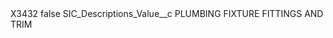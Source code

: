 <?xml version="1.0" encoding="UTF-8"?>
<CustomMetadata xmlns="http://soap.sforce.com/2006/04/metadata" xmlns:xsi="http://www.w3.org/2001/XMLSchema-instance" xmlns:xsd="http://www.w3.org/2001/XMLSchema">
    <label>X3432</label>
    <protected>false</protected>
    <values>
        <field>SIC_Descriptions_Value__c</field>
        <value xsi:type="xsd:string">PLUMBING FIXTURE FITTINGS AND TRIM</value>
    </values>
</CustomMetadata>
